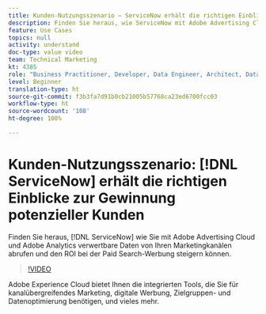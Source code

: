 ```yaml
---
title: Kunden-Nutzungsszenario – ServiceNow erhält die richtigen Einblicke zur Gewinnung potenzieller Kunden
description: Finden Sie heraus, wie ServiceNow mit Adobe Advertising Cloud und Adobe Analytics verwertbare Daten von seinen Marketing-Kanälen abruft und die Investitionsrendite bei Paid-Search-Werbung steigert.
feature: Use Cases
topics: null
activity: understand
doc-type: value video
team: Technical Marketing
kt: 4385
role: "Business Practitioner, Developer, Data Engineer, Architect, Data Architect, Administrator, Leader"
level: Beginner
translation-type: ht
source-git-commit: f3b3fa7d91b0cb21005b57768ca23ed6700fcc03
workflow-type: ht
source-wordcount: '108'
ht-degree: 100%

---
```



# Kunden-Nutzungsszenario: [!DNL ServiceNow] erhält die richtigen Einblicke zur Gewinnung potenzieller Kunden

Finden Sie heraus, [!DNL ServiceNow] wie Sie mit Adobe Advertising Cloud und Adobe Analytics verwertbare Daten von Ihren Marketingkanälen abrufen und den ROI bei der Paid Search-Werbung steigern können.

>[!VIDEO](https://video.tv.adobe.com/v/31504/?quality=12)

Adobe Experience Cloud bietet Ihnen die integrierten Tools, die Sie für kanalübergreifendes Marketing, digitale Werbung, Zielgruppen- und Datenoptimierung benötigen, und vieles mehr.
